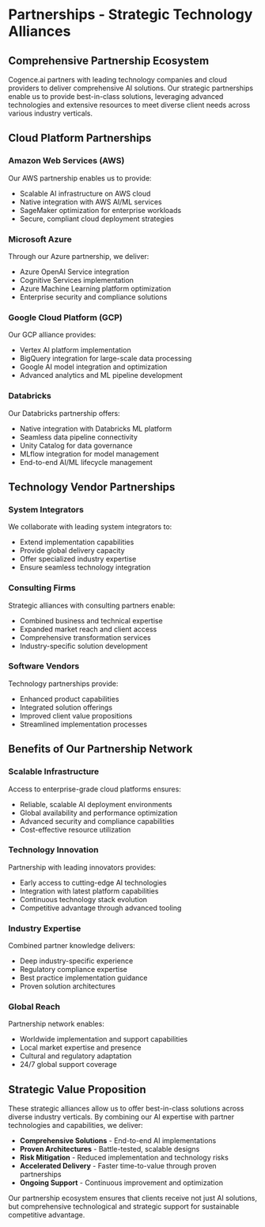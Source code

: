 # Partnerships - Strategic Technology Alliances

## Comprehensive Partnership Ecosystem

Cogence.ai partners with leading technology companies and cloud providers to deliver comprehensive AI solutions. Our strategic partnerships enable us to provide best-in-class solutions, leveraging advanced technologies and extensive resources to meet diverse client needs across various industry verticals.

## Cloud Platform Partnerships

### Amazon Web Services (AWS)
Our AWS partnership enables us to provide:
- Scalable AI infrastructure on AWS cloud
- Native integration with AWS AI/ML services
- SageMaker optimization for enterprise workloads
- Secure, compliant cloud deployment strategies

### Microsoft Azure
Through our Azure partnership, we deliver:
- Azure OpenAI Service integration
- Cognitive Services implementation
- Azure Machine Learning platform optimization
- Enterprise security and compliance solutions

### Google Cloud Platform (GCP)
Our GCP alliance provides:
- Vertex AI platform implementation
- BigQuery integration for large-scale data processing
- Google AI model integration and optimization
- Advanced analytics and ML pipeline development

### Databricks
Our Databricks partnership offers:
- Native integration with Databricks ML platform
- Seamless data pipeline connectivity
- Unity Catalog for data governance
- MLflow integration for model management
- End-to-end AI/ML lifecycle management

## Technology Vendor Partnerships

### System Integrators
We collaborate with leading system integrators to:
- Extend implementation capabilities
- Provide global delivery capacity
- Offer specialized industry expertise
- Ensure seamless technology integration

### Consulting Firms
Strategic alliances with consulting partners enable:
- Combined business and technical expertise
- Expanded market reach and client access
- Comprehensive transformation services
- Industry-specific solution development

### Software Vendors
Technology partnerships provide:
- Enhanced product capabilities
- Integrated solution offerings
- Improved client value propositions
- Streamlined implementation processes

## Benefits of Our Partnership Network

### Scalable Infrastructure
Access to enterprise-grade cloud platforms ensures:
- Reliable, scalable AI deployment environments
- Global availability and performance optimization
- Advanced security and compliance capabilities
- Cost-effective resource utilization

### Technology Innovation
Partnership with leading innovators provides:
- Early access to cutting-edge AI technologies
- Integration with latest platform capabilities
- Continuous technology stack evolution
- Competitive advantage through advanced tooling

### Industry Expertise
Combined partner knowledge delivers:
- Deep industry-specific experience
- Regulatory compliance expertise
- Best practice implementation guidance
- Proven solution architectures

### Global Reach
Partnership network enables:
- Worldwide implementation and support capabilities
- Local market expertise and presence
- Cultural and regulatory adaptation
- 24/7 global support coverage

## Strategic Value Proposition

These strategic alliances allow us to offer best-in-class solutions across diverse industry verticals. By combining our AI expertise with partner technologies and capabilities, we deliver:

- **Comprehensive Solutions** - End-to-end AI implementations
- **Proven Architectures** - Battle-tested, scalable designs
- **Risk Mitigation** - Reduced implementation and technology risks
- **Accelerated Delivery** - Faster time-to-value through proven partnerships
- **Ongoing Support** - Continuous improvement and optimization

Our partnership ecosystem ensures that clients receive not just AI solutions, but comprehensive technological and strategic support for sustainable competitive advantage.